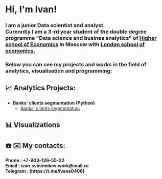 <h1>Hi, I'm Ivan! </h1>
<h3>I am a junior Data scientist and analyst. <br> Curenntly I am a 3-rd year student of the double degree programme "Data science and busines analytics" of <ins>Higher school of Economics</ins> in Moscow with <ins>London school of economics.</ins></h3>
<h3>Below you can see my projects and works in the field of analytics, visualisation and programming:</h3>

<h2>📈 Analytics Projects:</h2>

- <b>Banks' clients segmentation (Python)</b>
  - [Banks' clients segmentation](https://github.com/Ivan040602/Banks_clients_segmentation)

<h2>📊 Visualizations</h2>


<h2> ☎️ ✉️ My contacts:</h2>
<b> Phone : +7-903-126-55-22 <br /> Email : ivan.svininnikov.work@mail.ru <br /> Telegram : (https://t.me/ivans0406)</b>

